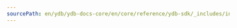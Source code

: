 ```yaml
---
sourcePath: en/ydb/ydb-docs-core/en/core/reference/ydb-sdk/_includes/index_intro_overlay.md
---
```

